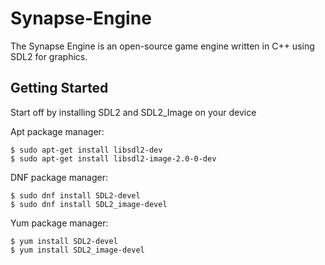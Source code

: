 # Synapse-Engine
The Synapse Engine is an open-source game engine written in C++ using SDL2 for graphics.

## Getting Started
Start off by installing SDL2 and SDL2_Image on your device

Apt package manager:

```
$ sudo apt-get install libsdl2-dev
$ sudo apt-get install libsdl2-image-2.0-0-dev
```

DNF package manager:

```
$ sudo dnf install SDL2-devel
$ sudo dnf install SDL2_image-devel
```

Yum package manager:

```
$ yum install SDL2-devel
$ yum install SDL2_image-devel
```

